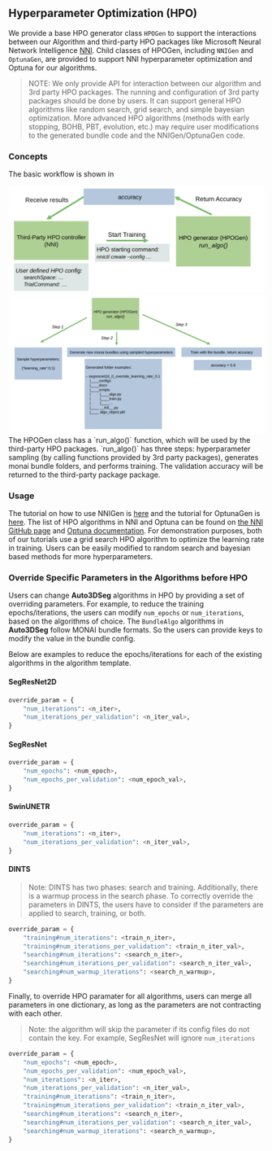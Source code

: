 ## Hyperparameter Optimization (HPO)
We provide a base HPO generator class `HPOGen` to support the interactions between our Algorithm and third-party
HPO packages like Microsoft Neural Network Intelligence [NNI](https://nni.readthedocs.io/en/stable/). Child classes of HPOGen, including `NNIGen` and `OptunaGen`, are provided to support NNI hyperparameter optimization and Optuna for our algorithms.

> NOTE: We only provide API for interaction between our algorithm and 3rd party HPO packages. The running and configuration of 3rd party packages should be done by users. It can support general HPO algorithms like random search, grid search, and simple bayesian optimization. More advanced HPO algorithms (methods with early stopping, BOHB, PBT, evolution, etc.) may require user modifications to the generated bundle code and the NNIGen/OptunaGen code.

### Concepts
The basic workflow is shown in
<div align="center"> <img src="../figures/hpo_workflow0.png" width="800"/> </div>
<div align="center"> <img src="../figures/hpo_workflow1.png" width="800"/> </div>
The HPOGen class has a `run_algo()` function, which will be used by the third-party HPO packages. `run_algo()` has three steps: hyperparameter sampling (by calling functions provided by 3rd party packages), generates monai bundle folders, and performs training. The validation accuracy will be returned to the third-party package package.

### Usage
The tutorial on how to use NNIGen is [here](../notebooks/hpo_nni.ipynb) and the tutorial for OptunaGen is [here](../notebooks/hpo_optuna.ipynb). The list of HPO algorithms in NNI and Optuna can be found on [the NNI GitHub page](https://github.com/microsoft/nni) and [Optuna documentation](https://optuna.readthedocs.io/en/stable/reference/samplers/index.html).
For demonstration purposes, both of our tutorials use a grid search HPO algorithm to optimize the learning rate in training. Users can be easily modified to random search and bayesian based methods for more hyperparameters.

### Override Specific Parameters in the Algorithms before HPO
Users can change **Auto3DSeg** algorithms in HPO by providing a set of overriding parameters.
For example, to reduce the training epochs/iterations, the users can modify `num_epochs` or `num_iterations`, based on the algorithms of choice.
The `BundleAlgo` algorithms in **Auto3DSeg** follow MONAI bundle formats.
So the users can provide keys to modify the value in the bundle config.


Below are examples to reduce the epochs/iterations for each of the existing algorithms in the algorithm template.

#### SegResNet2D

```python
override_param = {
    "num_iterations": <n_iter>,
    "num_iterations_per_validation": <n_iter_val>,
}
```

#### SegResNet

```python
override_param = {
    "num_epochs": <num_epoch>,
    "num_epochs_per_validation": <num_epoch_val>,
}
```

#### SwinUNETR

```python
override_param = {
    "num_iterations": <n_iter>,
    "num_iterations_per_validation": <n_iter_val>,
}
```

#### DINTS

> Note: DINTS has two phases: search and training. Additionally, there is a warmup process in the search phase.
> To correctly override the parameters in DINTS, the users have to consider if the parameters are applied to search, training, or both.

```python
override_param = {
    "training#num_iterations": <train_n_iter>,
    "training#num_iterations_per_validation": <train_n_iter_val>,
    "searching#num_iterations": <search_n_iter>,
    "searching#num_iterations_per_validation": <search_n_iter_val>,
    "searching#num_warmup_iterations": <search_n_warmup>,
}
```

Finally, to override HPO paramater for all algorithms, users can merge all parameters in one dictionary, as long as the parameters are not contracting with each other. 

> Note: the algorithm will skip the parameter if its config files do not contain the key.
> For example, SegResNet will ignore `num_iterations`

```python
override_param = {
    "num_epochs": <num_epoch>,
    "num_epochs_per_validation": <num_epoch_val>,
    "num_iterations": <n_iter>,
    "num_iterations_per_validation": <n_iter_val>,
    "training#num_iterations": <train_n_iter>,
    "training#num_iterations_per_validation": <train_n_iter_val>,
    "searching#num_iterations": <search_n_iter>,
    "searching#num_iterations_per_validation": <search_n_iter_val>,
    "searching#num_warmup_iterations": <search_n_warmup>,
}
```
